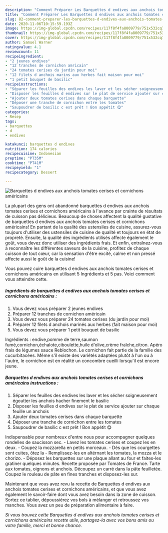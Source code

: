 ```yaml
---
description: "Comment Préparer Les Barquettes d endives aux anchois tomates cerises et cornichons américains"
title: "Comment Préparer Les Barquettes d endives aux anchois tomates cerises et cornichons américains"
slug: 82-comment-preparer-les-barquettes-d-endives-aux-anchois-tomates-cerises-et-cornichons-americains
date: 2020-11-06T10:15:59.193Z
image: https://img-global.cpcdn.com/recipes/117f8f4fa8009779/751x532cq70/barquettes-d-endives-aux-anchois-tomates-cerises-et-cornichons-americains-photo-principale-de-la-recette.jpg
thumbnail: https://img-global.cpcdn.com/recipes/117f8f4fa8009779/751x532cq70/barquettes-d-endives-aux-anchois-tomates-cerises-et-cornichons-americains-photo-principale-de-la-recette.jpg
cover: https://img-global.cpcdn.com/recipes/117f8f4fa8009779/751x532cq70/barquettes-d-endives-aux-anchois-tomates-cerises-et-cornichons-americains-photo-principale-de-la-recette.jpg
author: Samuel Warner
ratingvalue: 4.1
reviewcount: 11
recipeingredient:
- "2 jeunes endives"
- "12 tranches de cornichon amricain"
- "24 tomates cerises du jardin pour moi"
- "12 filets d anchois marins aux herbes fait maison pour moi"
- "1 petit bouquet de basilic"
recipeinstructions:
- "Séparer les feuilles des endives les laver et les sécher soigneusement égoutter les anchois hacher finement le basilic"
- "Disposer les feuilles d endives sur le plat de service ajouter sur chaque feuille un anchois"
- "Ajouter deux tomates cerises dans chaque barquette"
- "Déposer une tranche de cornichon entre les tomates"
- "Saupoudrer de basilic c est prêt ! Bon appétit 😋"
categories:
- Resep
tags:
- barquettes
- d
- endives

katakunci: barquettes d endives 
nutrition: 174 calories
recipecuisine: Indonesian
preptime: "PT35M"
cooktime: "PT41M"
recipeyield: "1"
recipecategory: Dessert

---
```



![Barquettes d endives aux anchois tomates cerises et cornichons américains](https://img-global.cpcdn.com/recipes/117f8f4fa8009779/751x532cq70/barquettes-d-endives-aux-anchois-tomates-cerises-et-cornichons-americains-photo-principale-de-la-recette.jpg)

La plupart des gens ont abandonné barquettes d endives aux anchois tomates cerises et cornichons américains à l'avance par crainte de résultats de cuisson pas délicieux. Beaucoup de choses affectent la qualité gustative de barquettes d endives aux anchois tomates cerises et cornichons américains! En partant de la qualité des ustensiles de cuisine, assurez-vous toujours d'utiliser des ustensiles de cuisine de qualité et toujours en état de propreté. Ensuite, la qualité des ingrédients utilisés affecte également le goût, vous devez donc utiliser des ingrédients frais. Et enfin, entraînez-vous à reconnaître les différentes saveurs de la cuisine, profitez de chaque cuisson de tout cœur, car la sensation d'être excité, calme et non pressé affecte aussi le goût de la cuisine!

<!--inarticleads1-->

Vous pouvez cuire barquettes d endives aux anchois tomates cerises et cornichons américains en utilisant 5 Ingrédients et 5 pas. Voici comment vous atteindre cette.

##### Ingrédients de barquettes d endives aux anchois tomates cerises et cornichons américains :

1. Vous devez vous préparer 2 jeunes endives
1. Préparer 12 tranches de cornichon américain
1. Vous devez vous préparer 24 tomates cerises (du jardin pour moi)
1. Préparer 12 filets d anchois marinés aux herbes (fait maison pour moi)
1. Vous devez vous préparer 1 petit bouquet de basilic


Ingrédients : endive,pomme de terre,saumon fumé,cornichon,échalote,ciboulette,huile d&#39;olive,crème fraîche,citron. Apéro frais de légumes sauce Reblochon. Le cornichon fait partie de la famille des cucurbitacées. Même s&#39;il existe des variétés adaptées plutôt à l&#39;un ou à l&#39;autre, le cornichon est en réalité un concombre cueilli lorsqu&#39;il est encore jeune. 

<!--inarticleads2-->

##### Barquettes d endives aux anchois tomates cerises et cornichons américains instructions :

1. Séparer les feuilles des endives les laver et les sécher soigneusement égoutter les anchois hacher finement le basilic
1. Disposer les feuilles d endives sur le plat de service ajouter sur chaque feuille un anchois
1. Ajouter deux tomates cerises dans chaque barquette
1. Déposer une tranche de cornichon entre les tomates
1. Saupoudrer de basilic c est prêt ! Bon appétit 😋


Indispensable pour nombreux d&#39;entre nous pour accompagner quelques rondelles de saucisson sec. - Lavez les tomates cerises et coupez les en deux. - Coupez la mozzarella en petits morceaux. - Dès que les courgettes sont cuites, ôtez la - Remplissez-les en altérnant les tomates, la mozza et le chorizo. - Déposez les barquettes sur une plaque allant au four et faites-les gratiner quelques minutes. Recette proposée par Tomates de France. Tarte aux tomates, oignons et anchois. Découpez un carré dans la pâte feuilletée. Coupez le rouleau de pâte en fines tranches et disposez-les sur. 

<!--inarticleads1-->

<p>
Maintenant que vous avez revu la recette de Barquettes d endives aux anchois tomates cerises et cornichons américains, et que vous avez également le savoir-faire dont vous avez besoin dans la zone de cuisson. Sortez ce tablier, dépoussiérez vos bols à mélanger et retroussez vos manches. Vous avez un peu de préparation alimentaire à faire.
</p>

<p>
<i>Si vous trouvez cette Barquettes d endives aux anchois tomates cerises et cornichons américains recette utile, partagez-la avec vos bons amis ou votre famille, merci et bonne chance.</i>
</p>
